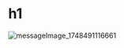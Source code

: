 # h1
![messageImage_1748491116661](https://github.com/user-attachments/assets/326ac6a6-4783-4c85-a5d6-1c2d99644c8c)
